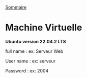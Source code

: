 [Sommaire](./README.md)



# Machine Virtuelle

**Ubuntu version 22.04.2 LTS**

full name : ex: Serveur Web

User name : ex: serveur

Password : ex: 2004

